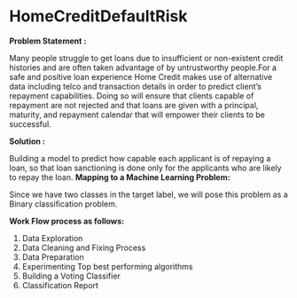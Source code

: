 # HomeCreditDefaultRisk

**Problem Statement :** 

Many people struggle to get loans due to insufficient or non-existent credit histories and are often taken advantage of by untrustworthy people.For a safe and positive loan experience Home Credit makes use of alternative data including telco and transaction details in order to predict client’s repayment capabilities.
Doing so will ensure that clients capable of repayment are not rejected and that loans are given with a principal, maturity, and repayment calendar that will empower their clients to be successful.

**Solution :**

Building a model to predict how capable each applicant is of repaying a loan, so that loan sanctioning is done only for the applicants who are likely to repay the loan.
**Mapping to a Machine Learning Problem:**

Since we have two classes in the target label, we will pose this problem as a Binary classification problem.

**Work Flow process as follows:**
1) Data Exploration
2) Data Cleaning and Fixing Process
3) Data Preparation
4) Experimenting Top best performing algorithms
5) Building a Voting Classifier
6) Classification Report 
